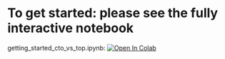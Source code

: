 # To get started: please see the fully interactive notebook
getting_started_cto_vs_top.ipynb: [![Open In Colab](https://colab.research.google.com/assets/colab-badge.svg)](https://colab.research.google.com/github/chufangao/CTOD/blob/main/tutorials/getting_started_cto_vs_top.ipynb)
